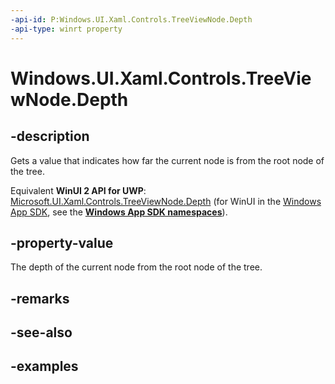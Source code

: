 ```yaml
---
-api-id: P:Windows.UI.Xaml.Controls.TreeViewNode.Depth
-api-type: winrt property
---
```


<!-- Property syntax.
public int Depth { get; }
-->

# Windows.UI.Xaml.Controls.TreeViewNode.Depth

## -description

Gets a value that indicates how far the current node is from the root node of the tree.

Equivalent **WinUI 2 API for UWP**: [Microsoft.UI.Xaml.Controls.TreeViewNode.Depth](/windows/winui/api/microsoft.ui.xaml.controls.treeviewnode.depth) (for WinUI in the [Windows App SDK](/windows/apps/windows-app-sdk/), see the **[Windows App SDK namespaces](/windows/windows-app-sdk/api/winrt/)**).

## -property-value

The depth of the current node from the root node of the tree.

## -remarks

## -see-also

## -examples

